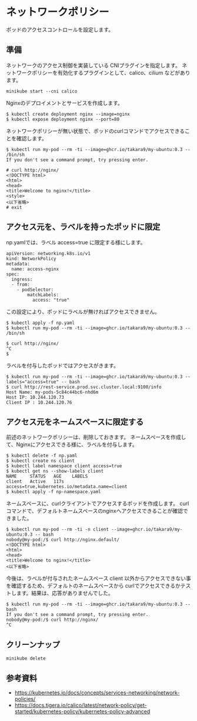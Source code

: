 # ネットワークポリシー
ポッドのアクセスコントロールを設定します。


## 準備
ネットワークのアクセス制御を実装している CNIプラグインを指定します。
ネットワークポリシーを有効化するプラグインとして、calico、cilium などがあります。
```
minikube start --cni calico
```

Nginxのデプロイメントとサービスを作成します。
```
$ kubectl create deployment nginx --image=nginx
$ kubectl expose deployment nginx --port=80
```

ネットワークポリシーが無い状態で、ポッドのcurlコマンドでアクセスできることを確認します。
```
$ kubectl run my-pod --rm -ti --image=ghcr.io/takara9/my-ubuntu:0.3 -- /bin/sh
If you don't see a command prompt, try pressing enter.

# curl http://nginx/
<!DOCTYPE html>
<html>
<head>
<title>Welcome to nginx!</title>
<style>
<以下省略>
# exit
```


## アクセス元を、ラベルを持ったポッドに限定

np.yamlでは、ラベル access=true に限定する様にします。
```
apiVersion: networking.k8s.io/v1
kind: NetworkPolicy
metadata:
  name: access-nginx
spec:
  ingress:
  - from:
    - podSelector:
        matchLabels:
          access: "true"
```

この設定により、ポッドにラベルが無ければアクセスできません。
```
$ kubectl apply -f np.yaml 
$ kubectl run my-pod --rm -ti --image=ghcr.io/takara9/my-ubuntu:0.3 -- /bin/sh

$ curl http://nginx/
^C
$ 
```

ラベルを付与したポッドではアクセスがきます。
```
$ kubectl run my-pod --rm -ti --image=ghcr.io/takara9/my-ubuntu:0.3 --labels="access=true" -- bash
$ curl http://rest-service.prod.svc.cluster.local:9100/info
Host Name: my-pods-5c84c44bc6-nhd6m
Host IP: 10.244.120.73
Client IP : 10.244.120.76
```


## アクセス元をネームスペースに限定する
前述のネットワークポリシーは、削除しておきます。
ネームスペースを作成して、Nginxにアクセスできる様に、ラベルを付与します。
```
$ kubectl delete -f np.yaml 
$ kubectl create ns client
$ kubectl label namespace client access=true
$ kubectl get ns --show-labels client
NAME     STATUS   AGE    LABELS
client   Active   117s   access=true,kubernetes.io/metadata.name=client
$ kubectl apply -f np-namespace.yaml
```

ネームスペースに、curlクライアントでアクセスするポッドを作成します。
curlコマンドで、デフォルトネームスペースのnginxへアクセスできることが確認できました。
```
$ kubectl run my-pod --rm -ti -n client --image=ghcr.io/takara9/my-ubuntu:0.3 -- bash
nobody@my-pod:/$ curl http://nginx.default/
<!DOCTYPE html>
<html>
<head>
<title>Welcome to nginx!</title>
<以下省略>
```

今後は、ラベルが付与されたネームスペース client 以外からアクセスできない事を確認するため、デフォルトのネームスペースから
curlでアクセスできるかテストします。結果は、応答がありませんでした。
```
$ kubectl run my-pod --rm -ti --image=ghcr.io/takara9/my-ubuntu:0.3 -- bash
If you don't see a command prompt, try pressing enter.
nobody@my-pod:/$ curl http://nginx/
^C
```


## クリーンナップ
```
minikube delete
```


## 参考資料
- https://kubernetes.io/docs/concepts/services-networking/network-policies/
- https://docs.tigera.io/calico/latest/network-policy/get-started/kubernetes-policy/kubernetes-policy-advanced
